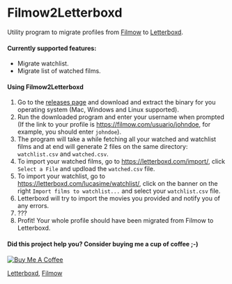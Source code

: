 # Filmow2Letterboxd

Utility program to migrate profiles from [Filmow](https://filmow.com/) to [Letterboxd](https://letterboxd.com/).

#### Currently supported features:
- Migrate watchlist.
- Migrate list of watched films.

#### Using Filmow2Letterboxd

1. Go to the [releases page](https://github.com/LucasIME/filmow2letterboxd/releases) and download and extract the binary for you operating system (Mac, Windows and Linux supported).
2. Run the downloaded program and enter your username when prompted (If the link to your profile is https://filmow.com/usuario/johndoe, for example, you should enter `johndoe`).
3. The program will take a while fetching all your watched and watchlist films and at end will generate 2 files on the same directory: `watchlist.csv` and `watched.csv`.
4. To import your watched films, go to https://letterboxd.com/import/, click `Select a File` and updload the `watched.csv` file.
5. To import your watchlist, go to https://letterboxd.com/lucasime/watchlist/, click on the banner on the right `Import films to watchlist...` and select your `watchlist.csv` file.
6. Letterboxd will try to import the movies you provided and notify you of any errors.
7. ???
8. Profit! Your whole profile should have been migrated from Filmow to Letterboxd.

#### Did this project help you? Consider buying me a cup of coffee ;-)

<a href="https://www.buymeacoffee.com/lmeireles" target="_blank"><img src="https://www.buymeacoffee.com/assets/img/custom_images/orange_img.png" alt="Buy Me A Coffee" style="height: auto !important;width: auto !important;" ></a>

[Letterboxd](https://letterboxd.com/lucasime/), [Filmow](https://filmow.com/usuario/lucasmeireles33/)
